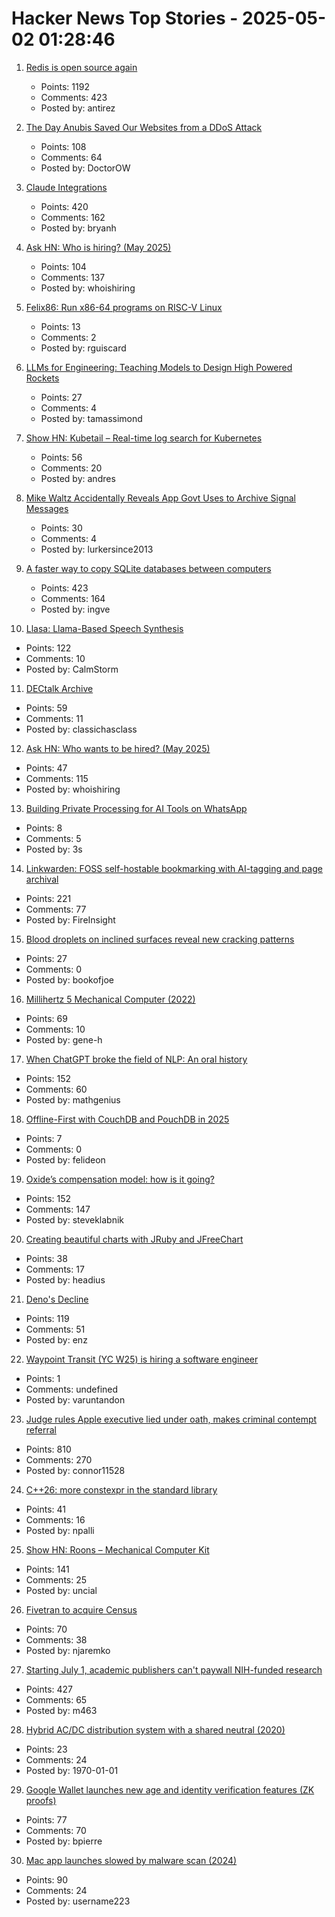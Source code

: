 # Hacker News Top Stories - 2025-05-02 01:28:46

1. [Redis is open source again](https://antirez.com/news/151)
   - Points: 1192
   - Comments: 423
   - Posted by: antirez

2. [The Day Anubis Saved Our Websites from a DDoS Attack](https://fabulous.systems/posts/2025/05/anubis-saved-our-websites-from-a-ddos-attack/)
   - Points: 108
   - Comments: 64
   - Posted by: DoctorOW

3. [Claude Integrations](https://www.anthropic.com/news/integrations)
   - Points: 420
   - Comments: 162
   - Posted by: bryanh

4. [Ask HN: Who is hiring? (May 2025)](undefined)
   - Points: 104
   - Comments: 137
   - Posted by: whoishiring

5. [Felix86: Run x86-64 programs on RISC-V Linux](https://felix86.com/)
   - Points: 13
   - Comments: 2
   - Posted by: rguiscard

6. [LLMs for Engineering: Teaching Models to Design High Powered Rockets](https://arxiv.org/abs/2504.19394)
   - Points: 27
   - Comments: 4
   - Posted by: tamassimond

7. [Show HN: Kubetail – Real-time log search for Kubernetes](https://github.com/kubetail-org/kubetail)
   - Points: 56
   - Comments: 20
   - Posted by: andres

8. [Mike Waltz Accidentally Reveals App Govt Uses to Archive Signal Messages](https://www.404media.co/mike-waltz-accidentally-reveals-obscure-app-the-government-is-using-to-archive-signal-messages/)
   - Points: 30
   - Comments: 4
   - Posted by: lurkersince2013

9. [A faster way to copy SQLite databases between computers](https://alexwlchan.net/2025/copying-sqlite-databases/)
   - Points: 423
   - Comments: 164
   - Posted by: ingve

10. [Llasa: Llama-Based Speech Synthesis](https://llasatts.github.io/llasatts/)
   - Points: 122
   - Comments: 10
   - Posted by: CalmStorm

11. [DECtalk Archive](https://dectalk.nu/)
   - Points: 59
   - Comments: 11
   - Posted by: classichasclass

12. [Ask HN: Who wants to be hired? (May 2025)](undefined)
   - Points: 47
   - Comments: 115
   - Posted by: whoishiring

13. [Building Private Processing for AI Tools on WhatsApp](https://engineering.fb.com/2025/04/29/security/whatsapp-private-processing-ai-tools/)
   - Points: 8
   - Comments: 5
   - Posted by: 3s

14. [Linkwarden: FOSS self-hostable bookmarking with AI-tagging and page archival](https://linkwarden.app/)
   - Points: 221
   - Comments: 77
   - Posted by: FireInsight

15. [Blood droplets on inclined surfaces reveal new cracking patterns](https://phys.org/news/2025-04-blood-droplets-inclined-surfaces-reveal.html)
   - Points: 27
   - Comments: 0
   - Posted by: bookofjoe

16. [Millihertz 5 Mechanical Computer (2022)](https://www.srimech.com/MHZ5.html)
   - Points: 69
   - Comments: 10
   - Posted by: gene-h

17. [When ChatGPT broke the field of NLP: An oral history](https://www.quantamagazine.org/when-chatgpt-broke-an-entire-field-an-oral-history-20250430/)
   - Points: 152
   - Comments: 60
   - Posted by: mathgenius

18. [Offline-First with CouchDB and PouchDB in 2025](https://neighbourhood.ie/blog/2025/03/26/offline-first-with-couchdb-and-pouchdb-in-2025)
   - Points: 7
   - Comments: 0
   - Posted by: felideon

19. [Oxide’s compensation model: how is it going?](https://oxide.computer/blog/oxides-compensation-model-how-is-it-going)
   - Points: 152
   - Comments: 147
   - Posted by: steveklabnik

20. [Creating beautiful charts with JRuby and JFreeChart](https://blog.headius.com/2025/04/beautiful-charts-with-jruby-and-jfreechart.html)
   - Points: 38
   - Comments: 17
   - Posted by: headius

21. [Deno's Decline](https://dbushell.com/2025/04/28/denos-decline/)
   - Points: 119
   - Comments: 51
   - Posted by: enz

22. [Waypoint Transit (YC W25) is hiring a software engineer](https://www.workatastartup.com/jobs/75517)
   - Points: 1
   - Comments: undefined
   - Posted by: varuntandon

23. [Judge rules Apple executive lied under oath, makes criminal contempt referral](https://www.thebignewsletter.com/p/judge-rules-apple-executive-lied)
   - Points: 810
   - Comments: 270
   - Posted by: connor11528

24. [C++26: more constexpr in the standard library](https://www.sandordargo.com/blog/2025/04/30/cpp26-constexpr-library-changes)
   - Points: 41
   - Comments: 16
   - Posted by: npalli

25. [Show HN: Roons – Mechanical Computer Kit](https://whomtech.com/show-hn/)
   - Points: 141
   - Comments: 25
   - Posted by: uncial

26. [Fivetran to acquire Census](https://www.fivetran.com/blog/why-fivetran-and-census-are-joining-forces)
   - Points: 70
   - Comments: 38
   - Posted by: njaremko

27. [Starting July 1, academic publishers can't paywall NIH-funded research](https://www.nih.gov/about-nih/who-we-are/nih-director/statements/accelerating-access-research-results-new-implementation-date-2024-nih-public-access-policy)
   - Points: 427
   - Comments: 65
   - Posted by: m463

28. [Hybrid AC/DC distribution system with a shared neutral (2020)](https://electrical-engineering-portal.com/download-center/books-and-guides/electricity-generation-t-d/hybrid-ac-dc-distribution)
   - Points: 23
   - Comments: 24
   - Posted by: 1970-01-01

29. [Google Wallet launches new age and identity verification features (ZK proofs)](https://blog.google/products/google-pay/google-wallet-age-identity-verifications/)
   - Points: 77
   - Comments: 70
   - Posted by: bpierre

30. [Mac app launches slowed by malware scan (2024)](https://lapcatsoftware.com/articles/2024/2/3.html)
   - Points: 90
   - Comments: 24
   - Posted by: username223

